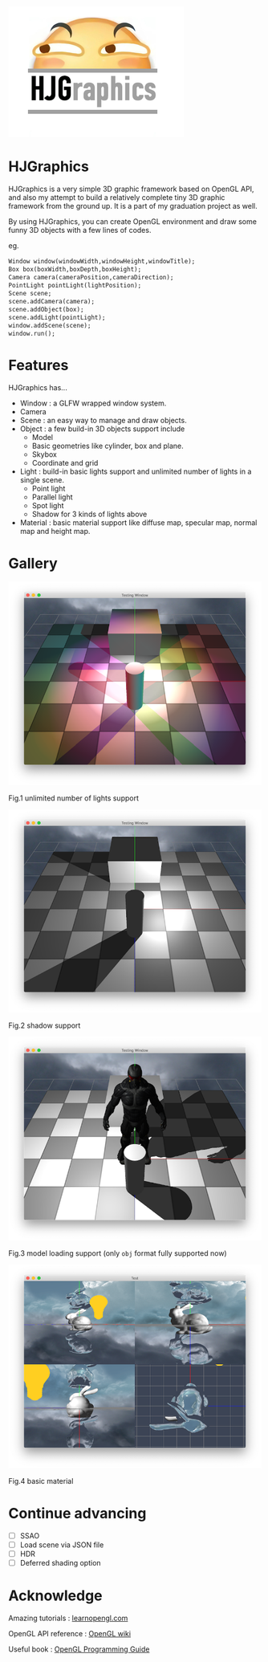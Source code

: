 ![HJGraphics](Attachments/HJGraphics.png)
# HJGraphics
HJGraphics is a very simple 3D graphic framework based on OpenGL API, and also my attempt to build a relatively complete tiny 3D graphic framework from the ground up. It is a part of my graduation project as well.

By using HJGraphics, you can create OpenGL environment and draw some funny 3D objects with  a few lines of codes.

eg.
```
Window window(windowWidth,windowHeight,windowTitle);
Box box(boxWidth,boxDepth,boxHeight);
Camera camera(cameraPosition,cameraDirection);
PointLight pointLight(lightPosition);
Scene scene;
scene.addCamera(camera);
scene.addObject(box);
scene.addLight(pointLight);
window.addScene(scene);
window.run();
```

# Features
HJGraphics has...

* Window : a GLFW wrapped window system.
* Camera 
* Scene : an easy way to manage and draw objects.
* Object : a few build-in 3D objects support include
    * Model 
    * Basic geometries like cylinder, box and plane. 
    * Skybox
    * Coordinate and grid
* Light : build-in basic lights support and unlimited number of lights in a single scene.
    * Point light
    * Parallel light
    * Spot light
    * Shadow for 3 kinds of lights above 
* Material : basic material support like diffuse map, specular map, normal map and height map.

# Gallery
![](Attachments/multiLight.png)

Fig.1 unlimited number of lights support

![](Attachments/pointLightShadow.png)

Fig.2 shadow support

![](Attachments/modelLoading.png)

Fig.3 model loading support (only `obj` format fully supported now)

![](Attachments/material.png)

Fig.4 basic material

# Continue advancing
- [ ] SSAO
- [ ] Load scene via JSON file
- [ ] HDR
- [ ] Deferred shading option

# Acknowledge
Amazing tutorials : [learnopengl.com](https://www.learnopengl.com)

OpenGL API reference : [OpenGL wiki](https://www.khronos.org/opengl/wiki/)

Useful book : [OpenGL Programming Guide](https://book.douban.com/subject/26925331/)

